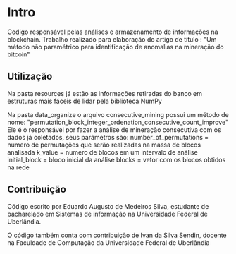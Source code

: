 # Intro

Codigo responsável pelas análises e armazenamento de informações na blockchain.
Trabalho realizado para elaboração do artigo de título : 
"Um método não paramétrico para identificação de anomalias na mineração do bitcoin"

## Utilização

Na pasta resources já estão as informações retiradas do banco em estruturas mais fáceis de lidar pela biblioteca NumPy

Na pasta data_organize o arquivo consecutive_mining possui um método de nome:
"permutation_block_integer_ordenation_consecutive_count_improve"
Ele é o responsável por fazer a análise de mineração consecutiva com os dados já coletados, seus parâmetros são:
    number_of_permutations = numero de permutações que serão realizadas na massa de blocos analisada
    k_value = numero de blocos em um intervalo de análise
    initial_block = bloco inicial da análise
    blocks = vetor com os blocos obtidos na rede

## Contribuição

Código escrito por Eduardo Augusto de Medeiros Silva, estudante de bacharelado em Sistemas de informação na Universidade
Federal de Uberlândia.

O código também conta com contribuição de Ivan da Silva Sendin, docente na Faculdade de Computação da Universidade Federal
de Uberlândia